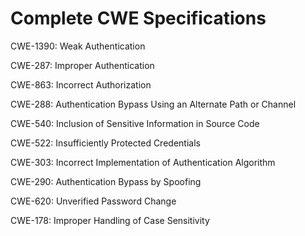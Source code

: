 

# Complete CWE Specifications

CWE-1390: Weak Authentication

CWE-287: Improper Authentication

CWE-863: Incorrect Authorization

CWE-288: Authentication Bypass Using an Alternate Path or Channel

CWE-540: Inclusion of Sensitive Information in Source Code

CWE-522: Insufficiently Protected Credentials

CWE-303: Incorrect Implementation of Authentication Algorithm

CWE-290: Authentication Bypass by Spoofing

CWE-620: Unverified Password Change

CWE-178: Improper Handling of Case Sensitivity